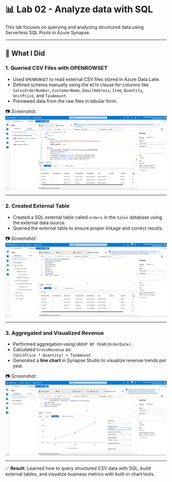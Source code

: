 # 📊 Lab 02 - Analyze data with SQL

This lab focuses on querying and analyzing structured data using Serverless SQL Pools in Azure Synapse.

---

## 🔧 What I Did

### 1. Queried CSV Files with OPENROWSET

- Used `OPENROWSET` to read external CSV files stored in Azure Data Lake.
- Defined schema manually using the `WITH` clause for columns like `SalesOrderNumber`, `CustomerName`, `EmailAddress`, `Item`, `Quantity`, `UnitPrice`, and `TaxAmount`.
- Previewed data from the raw files in tabular form.

📷 *Screenshot:*  
![CSV Query](./CSV%20sql%20sorgu.PNG)


---

### 2. Created External Table

- Created a SQL external table called `orders` in the `Sales` database using the external data source.
- Queried the external table to ensure proper linkage and correct results.

📷 *Screenshot:*  
![External Table Query](./2.PNG)

---

### 3. Aggregated and Visualized Revenue

- Performed aggregation using `GROUP BY YEAR(OrderDate)`.
- Calculated `GrossRevenue` as:  
  `(UnitPrice * Quantity) + TaxAmount`
- Generated a **line chart** in Synapse Studio to visualize revenue trends per year.

📷 *Screenshot:*  
![Revenue Chart](./3.PNG)

---

✅ **Result:** Learned how to query structured CSV data with SQL, build external tables, and visualize business metrics with built-in chart tools.
